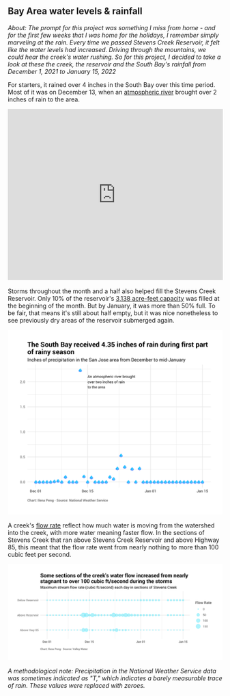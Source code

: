 <style> h1 { display: none; } </style>

## Bay Area water levels & rainfall

*About: The prompt for this project was something I miss from home - and for the first few weeks that I was home for the holidays, I remember simply marveling at the rain. Every time we passed Stevens Creek Reservoir, it felt like the water levels had increased. Driving through the mountains, we could hear the creek's water rushing. So for this project, I decided to take a look at these the creek, the reservoir and the South Bay's rainfall from December 1, 2021 to January 15, 2022*

For starters, it rained over 4 inches in the South Bay over this time period. Most of it was on December 13, when an [atmospheric river](https://www.sfgate.com/weather/article/atmospheric-river-San-Francisco-Bay-Area-2021-16695193.php) brought over 2 inches of rain to the area.

<iframe title="Stevens Creek Reservoir went from just 10% full to over half full after a rainy December" aria-label="Interactive area chart" id="datawrapper-chart-4jPVg" src="https://datawrapper.dwcdn.net/4jPVg/2/" scrolling="no" frameborder="0" style="width: 0; min-width: 100% !important; border: none;" height="400"></iframe><script type="text/javascript">!function(){"use strict";window.addEventListener("message",(function(e){if(void 0!==e.data["datawrapper-height"]){var t=document.querySelectorAll("iframe");for(var a in e.data["datawrapper-height"])for(var r=0;r<t.length;r++){if(t[r].contentWindow===e.source)t[r].style.height=e.data["datawrapper-height"][a]+"px"}}}))}();</script>

Storms throughout the month and a half also helped fill the Stevens Creek Reservoir. Only 10% of the reservoir's [3,138 acre-feet capacity](https://www.valleywater.org/your-water/local-dams-and-reservoirs) was filled at the beginning of the month. But by January, it was more than 50% full. To be fair, that means it's still about half empty, but it was nice nonetheless to see previously dry areas of the reservoir submerged again.

![Chart of precipitation in the San Jose area from December 1, 2021 to January 15, 2022](https://github.com/ilenapeng/stevens-creek/blob/main/charts/rainfall.png?raw=true)

A creek's [flow rate](https://archive.epa.gov/water/archive/web/html/vms51.html) reflect how much water is moving from the watershed into the creek, with more water meaning faster flow. In the sections of Stevens Creek that ran above Stevens Creek Reservoir and above Highway 85, this meant that the flow rate went from nearly nothing to more than 100 cubic feet per second.

![A chart of creek flow rate in three sections of Stevens Creek from December 1, 2021 to January 15, 2022](https://github.com/ilenapeng/stevens-creek/blob/main/charts/creeks.png?raw=true)

*A methodological note: Precipitation in the National Weather Service data was sometimes indicated as "T," which indicates a barely measurable trace of rain. These values were replaced with zeroes.*
